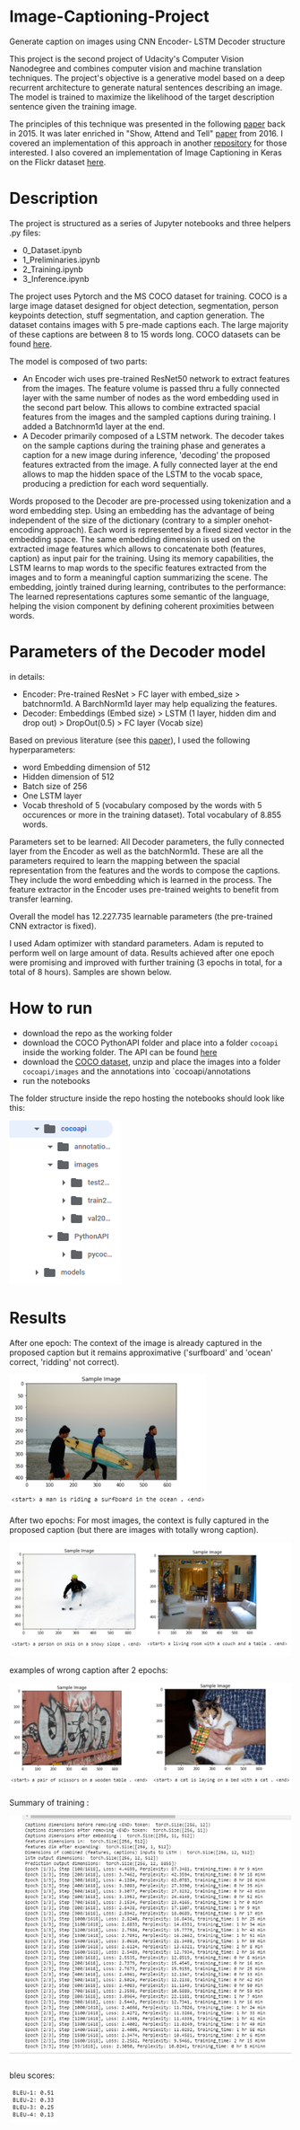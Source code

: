 # Image-Captioning-Project
Generate caption on images using CNN Encoder- LSTM Decoder structure

This project is the second project of Udacity's Computer Vision Nanodegree and combines computer vision and machine translation techniques. The project's objective is a generative model based on a deep recurrent architecture to generate natural sentences describing an image. The model is trained to maximize the likelihood of the target description sentence given the training image.

The principles of this technique was presented in the following [paper](https://arxiv.org/pdf/1411.4555.pdf) back in 2015. It was later enriched in "Show, Attend and Tell" [paper](https://arxiv.org/abs/1502.03044) from 2016. I covered an implementation of this approach in another [repository](https://github.com/LaurentVe/Automatic-image-Captioning) for those interested. I also covered an implementation of Image Captioning in Keras on the Flickr dataset [here](https://github.com/LaurentVe/Image-Captioning-full-Encoder-Decoder-model-).

# Description
The project is structured as a series of Jupyter notebooks and three helpers .py files:
- 0_Dataset.ipynb
- 1_Preliminaries.ipynb
- 2_Training.ipynb
- 3_Inference.ipynb

The project uses Pytorch and the MS COCO dataset for training. COCO is a large image dataset designed for object detection, segmentation, person keypoints detection, stuff segmentation, and caption generation. The dataset contains images with 5 pre-made captions each. The large majority of these captions are between 8 to 15 words long.
COCO datasets can be found [here](https://cocodataset.org/#download).

The model is composed of two parts:
- An Encoder wich uses pre-trained ResNet50 network to extract features from the images. The feature volume is passed thru a fully connected layer with the same number of nodes as the word embedding used in the second part below. This allows to combine extracted spacial features from the images and the sampled captions during training. I added a Batchnorm1d layer at the end.
- A Decoder primarily composed of a LSTM network. The decoder takes on the sample captions during the training phase and generates a caption for a new image during inference, 'decoding' the proposed features extracted from the image. A fully connected layer at the end allows to map the hidden space of the LSTM to the vocab space, producing a prediction for each word sequentially.

Words proposed to the Decoder are pre-processed using tokenization and a word embedding step. Using an embedding has the advantage of being independent of the size of the dictionary (contrary to a simpler onehot-encoding approach). Each word is represented by a fixed sized vector in the embedding space. The same embedding dimension is used on the extracted image features which allows to concatenate both (features, caption) as input pair for the training. Using its memory capabilities, the LSTM learns to map words to the specific features extracted from the images and to form a meaningful caption summarizing the scene. The embedding, jointly trained during learning, contributes to the performance: The learned representations captures some semantic of the language, helping the vision component by defining coherent proximities between words.

# Parameters of the Decoder model
in details:
- Encoder: Pre-trained ResNet > FC layer with embed_size > batchnorm1d. A BarchNorm1d layer may help equalizing the features.
- Decoder: Embeddings (Embed size) > LSTM (1 layer, hidden dim and drop out) > DropOut(0.5) > FC layer (Vocab size)

Based on previous literature (see this [paper](https://arxiv.org/pdf/1411.4555.pdf)), I used the following hyperparameters:
- word Embedding dimension of 512
- Hidden dimension of 512
- Batch size of 256
- One LSTM layer
- Vocab threshold of 5 (vocabulary composed by the words with 5 occurences or more in the training dataset). Total vocabulary of 8.855 words.

Parameters set to be learned: All Decoder parameters, the fully connected layer from the Encoder as well as the batchNorm1d. These are all the parameters required to learn the mapping between the spacial representation from the features and the words to compose the captions. They include the word embedding which is learned in the process. The feature extractor in the Encoder uses pre-trained weights to benefit from transfer learning.

Overall the model has 12.227.735 learnable parameters (the pre-trained CNN extractor is fixed).

I used Adam optimizer with standard parameters. Adam is reputed to perform well on large amount of data. Results achieved after one epoch were promising and improved with further training (3 epochs in total, for a total of 8 hours). Samples are shown below.

# How to run
- download the repo as the working folder
- download the COCO PythonAPI folder and place into a folder `cocoapi` inside the working folder. The API can be found [here](https://github.com/cocodataset/cocoapi)
- download the [COCO dataset](https://cocodataset.org/#download), unzip and place the images into a folder `cocoapi/images` and the annotations into `cocoapi/annotations
- run the notebooks

The folder structure inside the repo hosting the notebooks should look like this:

![](asset/folder.PNG)


# Results

After one epoch: The context of the image is already captured in the proposed caption but it remains approximative ('surfboard' and 'ocean' correct, 'ridding' not correct).

![](asset/sample-1-epoch-SGD-optim.PNG)

After two epochs: For most images, the context is fully captured in the proposed caption (but there are images with totally wrong caption).

![](asset/sample-2-epoch-Adam-optim.PNG)

examples of wrong caption after 2 epochs:

![](asset/sample_wrong_epoch_2.PNG)

Summary of training :

![](asset/saved_training.PNG)

bleu scores:

![](asset/bleu.PNG)
